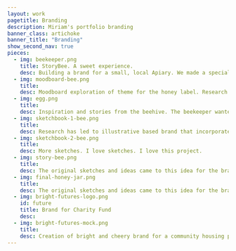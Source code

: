```yaml
---
layout: work
pagetitle: Branding
description: Miriam's portfolio branding
banner_class: artichoke
banner_title: "Branding"
show_second_nav: true
pieces:
  - img: beekeeper.png
    title: StoryBee. A sweet experience.
    desc: Building a brand for a small, local Apiary. We made a special visit to the hives and discussed all thing bees, honey and more. This is the beekeeper, Kristine, at work. Bees are so important and despite all their buzz, visiting the hive, is in fact, a very calming and beautiful experience. I brought my 9 year old son with me and he has a new found reverence for bees and their amazing world.
  - img: moodboard-bee.png
    title:
    desc: Moodboard exploration of theme for the honey label. Research and interviews with the client led to the selection of this moodboard.This mood was chosen for it's modern and edgy look with heavy contrast.
  - img: egg.png
    title:
    desc: Inspiration and stories from the beehive. The beekeeper wanted to incorporate their Ukrainian heritage and story by representing the pansanky egg in the brand. The traditional Ukrainian Easter egg with exquisite patterns was very exiting to work with and gave this project a very unique touch.
  - img: sketchbook-1-bee.png
    title:
    desc: Research has led to illustrative based brand that incorporates blocky text and the pysanky egg design.
  - img: sketchbook-2-bee.png
    title:
    desc: More sketches. I love sketches. I love this project.
  - img: story-bee.png
    title:
    desc: The original sketches and ideas came to this idea for the brand. Mixing the yellow watercolour with the hard black and blocky text. The brand feels modern and young. It also incorporates the flower pattern of the pysanky egg.
  - img: final-honey-jar.png
    title:
    desc: The original sketches and ideas came to this idea for the brand. Mixing the yellow watercolour with the hard black and blocky text. The brand feels modern and young. It also incorporates the flower pattern of the pysanky egg.
  - img: bright-futures-logo.png
    id: future
    title: Brand for Charity Fund
    desc:
  - img: bright-futures-mock.png
    title:
    desc: Creation of bright and cheery brand for a community housing project in the Capital city. The sprout represents growth and opportunity, where the house represents the physical community and the home.
---
```

